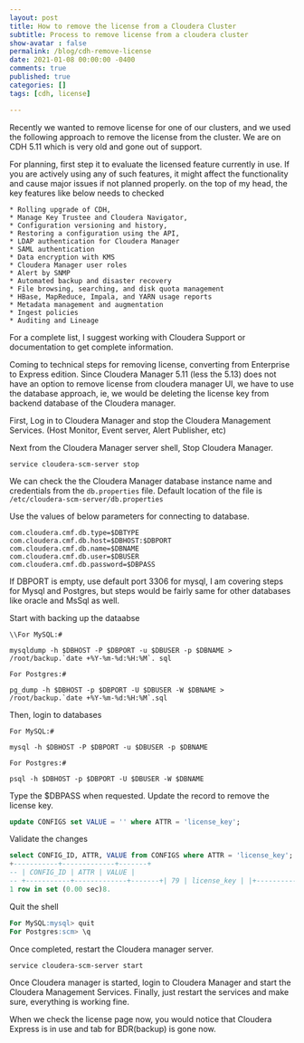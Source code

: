 ```yaml
---
layout: post
title: How to remove the license from a Cloudera Cluster
subtitle: Process to remove license from a cloudera cluster
show-avatar : false
permalink: /blog/cdh-remove-license
date: 2021-01-08 00:00:00 -0400
comments: true
published: true
categories: []
tags: [cdh, license]

---
```


Recently we wanted to remove license for one of our clusters, and we used the following approach to remove the license from the cluster. We are on CDH 5.11 which is very old and gone out of support.

For planning, first step it to evaluate the licensed feature currently in use. If you are actively using any of such features, it might affect the functionality and cause major issues if not planned properly.
 on the top of my head, the key features like below needs to checked 
    
    * Rolling upgrade of CDH,
    * Manage Key Trustee and Cloudera Navigator,
    * Configuration versioning and history,
    * Restoring a configuration using the API,
    * LDAP authentication for Cloudera Manager
    * SAML authentication
    * Data encryption with KMS
    * Cloudera Manager user roles
    * Alert by SNMP
    * Automated backup and disaster recovery
    * File browsing, searching, and disk quota management
    * HBase, MapReduce, Impala, and YARN usage reports
    * Metadata management and augmentation
    * Ingest policies
    * Auditing and Lineage

For a complete list, I suggest working with Cloudera Support or documentation to get complete information.

Coming to technical steps for removing license, converting from Enterprise to Express edition. Since Cloudera Manager 5.11 (less the 5.13) does not have an option to remove license from cloudera manager UI, we have to use the database approach, ie, we would be deleting the license key from backend database of the Cloudera manager.

First, Log in to Cloudera Manager and stop the Cloudera Management Services. (Host Monitor, Event server, Alert Publisher, etc)

Next from the Cloudera Manager server shell, Stop Cloudera Manager.
   
```shell
service cloudera-scm-server stop
```

We can check the  the Cloudera Manager database instance name and credentials from the `db.properties` file.
Default location of the file is `/etc/cloudera-scm-server/db.properties`   

Use the values of below parameters for connecting to database.

```hocon
com.cloudera.cmf.db.type=$DBTYPE   
com.cloudera.cmf.db.host=$DBHOST:$DBPORT
com.cloudera.cmf.db.name=$DBNAME
com.cloudera.cmf.db.user=$DBUSER
com.cloudera.cmf.db.password=$DBPASS
```

If DBPORT is empty, use default port 3306 for mysql, I am covering steps for Mysql and Postgres, but steps would be fairly same for other databases like oracle and MsSql as well.

Start with backing up the dataabse

```shell
\\For MySQL:# 

mysqldump -h $DBHOST -P $DBPORT -u $DBUSER -p $DBNAME > /root/backup.`date +%Y-%m-%d:%H:%M`. sql

For Postgres:# 

pg_dump -h $DBHOST -p $DBPORT -U $DBUSER -W $DBNAME > /root/backup.`date +%Y-%m-%d:%H:%M`.sql
```

Then, login to databases
```shell
For MySQL:#

mysql -h $DBHOST -P $DBPORT -u $DBUSER -p $DBNAME

For Postgres:# 

psql -h $DBHOST -p $DBPORT -U $DBUSER -W $DBNAME
```   

Type the $DBPASS when requested.
Update the record to remove the license key.

```sql
update CONFIGS set VALUE = '' where ATTR = 'license_key';
```

Validate the changes

```sql
select CONFIG_ID, ATTR, VALUE from CONFIGS where ATTR = 'license_key';
+-----------+-------------+-------+
-- | CONFIG_ID | ATTR | VALUE |
-- +-----------+-------------+-------+| 79 | license_key | |+-----------+-------------+-------+
1 row in set (0.00 sec)8. 
```

Quit the shell

```sql
For MySQL:mysql> quit
For Postgres:scm> \q
```

Once completed, restart the Cloudera manager server.
   
```shell 
service cloudera-scm-server start
```

Once Cloudera manager is started, login to Cloudera Manager and start the Cloudera Management Services. Finally, just restart the services and make sure, everything is working fine.


When we check the license page now, you would notice that Cloudera Express is in use and tab for BDR(backup) is gone now.

